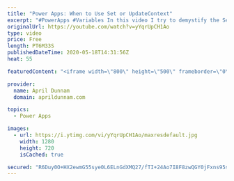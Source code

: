 ```yaml
---
title: "Power Apps: When to Use Set or UpdateContext"
excerpt: "#PowerApps #Variables In this video I try to demystify the Set and UpdateContext functions in Power Apps.  I explain what a variable is, what each function does, how to use them and guidelines on when to use each."
originalUrl: https://youtube.com/watch?v=yYqrUpCH1Ao
type: video
price: Free
length: PT6M33S
publishedDateTime: 2020-05-18T14:31:56Z
heat: 55

featuredContent: "<iframe width=\"800\" height=\"500\" frameborder=\"0\" src=\"https://www.youtube.com/embed/yYqrUpCH1Ao\" allow=\"accelerometer; autoplay; encrypted-media; gyroscope; picture-in-picture\" allowfullscreen></iframe>"

provider:
  name: April Dunnam
  domain: aprildunnam.com

topics:
  - Power Apps

images:
  - url: https://i.ytimg.com/vi/yYqrUpCH1Ao/maxresdefault.jpg
    width: 1280
    height: 720
    isCached: true

secured: "R6Duy0O+HX2ewmG55sye0L6ELnGdXMQ27/fTI+24Ao7I8F8zwQGY0jFxns95sLOuwdtbCS3k/kLq4ARaRrHZs00P2lODbtzaFXLXs9/J8bphkfPyFuDXO6P+LcZBYyOQw1SS+uIqYi7zObGovqkoLprtmMvKunqkHXQTlFqmXa04h5vnWPMX85Uug+Gy1p3XamkC1oDmb9Xn642tX5Dp0rJeCbz+to7bzaHMN9cX7U1y7QgiJn7A/I41XHfzKvIdkjEnfLELnqcXz4ytahNSu7+Uo4SlmujrZcrp34G5f7ALstqKK8jYBU+dtkiZ1aMoVUCYmvEG9phu9AuhgwxYe/AhpW1ff9Gre6tg4vKAD8U2Nr+HfqCQ2tr2Ahulpx+gKVODNmciSUNkoJGwZqaAHw==;kzQAg9c7NmPre9JcpF+mbg=="
---
```


